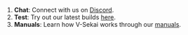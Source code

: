 1. **Chat**: Connect with us on [Discord](https://discord.gg/7BQDHesck8).
2. **Test**: Try out our latest builds [here](https://v-sekai.github.io/manuals/features/play_latest.html).
3. **Manuals**: Learn how V-Sekai works through our [manuals](https://v-sekai.github.io/manuals/).
